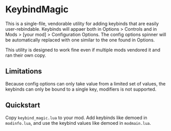 # KeybindMagic

This is a single-file, vendorable utility for adding keybinds that are easily user-rebindable. Keybinds will appaer both in Options > Controls and in Mods > \[your mod\] > Configuration Options. The config options spinner will be automatically replaced with one similar to the one found in Options.

This utility is designed to work fine even if multiple mods vendored it and ran their own copy.

## Limitations
Because config options can only take value from a limited set of values, the keybinds can only be bound to a single key, modifiers is not supported.

## Quickstart
Copy `keybind_magic.lua` to your mod. Add keybinds like demoed in `modinfo.lua`, and use the keybind values like demoed in `modmain.lua`.
